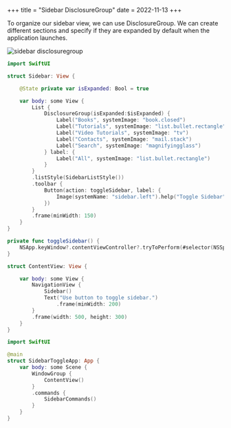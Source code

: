 +++
title = "Sidebar DisclosureGroup"
date = 2022-11-13
+++

To organize our sidebar view, we can use DisclosureGroup. We can create different sections and specify if they are expanded by default when the application launches.

<p><img src="/img/sidebar-disclosuregroup.png" style="max-width:400px;" alt="sidebar disclosuregroup"></p>

```swift
import SwiftUI

struct Sidebar: View {

    @State private var isExpanded: Bool = true

    var body: some View {
        List {
            DisclosureGroup(isExpanded:$isExpanded) {
                Label("Books", systemImage: "book.closed")
                Label("Tutorials", systemImage: "list.bullet.rectangle")
                Label("Video Tutorials", systemImage: "tv")
                Label("Contacts", systemImage: "mail.stack")
                Label("Search", systemImage: "magnifyingglass")
            } label: {
                Label("All", systemImage: "list.bullet.rectangle")
            }
        }
        .listStyle(SidebarListStyle())
        .toolbar {
            Button(action: toggleSidebar, label: {
                Image(systemName: "sidebar.left").help("Toggle Sidebar")
            })
        }
        .frame(minWidth: 150)
    }
}

private func toggleSidebar() {
    NSApp.keyWindow?.contentViewController?.tryToPerform(#selector(NSSplitViewController.toggleSidebar(_:)), with: nil)
}

struct ContentView: View {

    var body: some View {
        NavigationView {
            Sidebar()
            Text("Use button to toggle sidebar.")
                .frame(minWidth: 200)
        }
        .frame(width: 500, height: 300)
    }
}
```

```swift
import SwiftUI

@main
struct SidebarToggleApp: App {
    var body: some Scene {
        WindowGroup {
            ContentView()
        }
        .commands {
            SidebarCommands()
        }
    }
}
```
